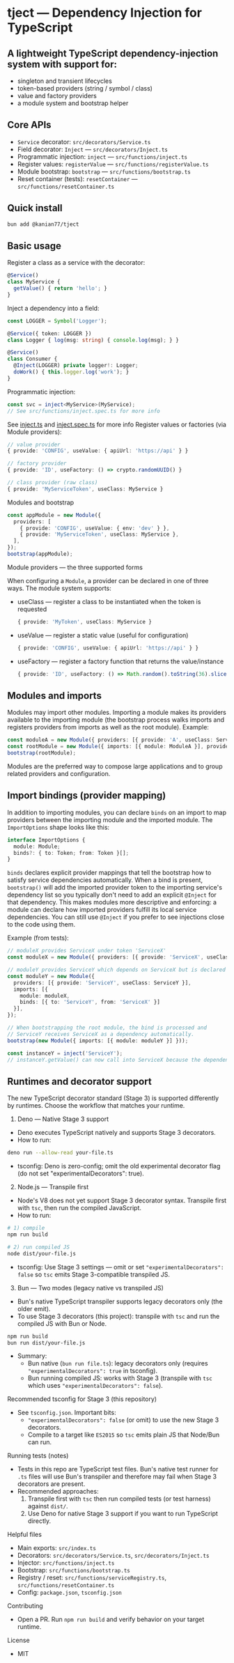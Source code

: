 # tject — Dependency Injection for TypeScript

## A lightweight TypeScript dependency-injection system with support for:

- singleton and transient lifecycles
- token-based providers (string / symbol / class)
- value and factory providers
- a module system and bootstrap helper

## Core APIs

- `Service` decorator: `src/decorators/Service.ts`
- Field decorator: `Inject` — `src/decorators/Inject.ts`
- Programmatic injection: `inject` — `src/functions/inject.ts`
- Register values: `registerValue` — `src/functions/registerValue.ts`
- Module bootstrap: `bootstrap` — `src/functions/bootstrap.ts`
- Reset container (tests): `resetContainer` — `src/functions/resetContainer.ts`

## Quick install

```bash
bun add @kanian77/tject
```

## Basic usage

Register a class as a service with the decorator:

```ts
@Service()
class MyService {
  getValue() { return 'hello'; }
}
```

Inject a dependency into a field:

```ts
const LOGGER = Symbol('Logger');

@Service({ token: LOGGER })
class Logger { log(msg: string) { console.log(msg); } }

@Service()
class Consumer {
  @Inject(LOGGER) private logger!: Logger;
  doWork() { this.logger.log('work'); }
}
```

Programmatic injection:

```ts
const svc = inject<MyService>(MyService);
// See src/functions/inject.spec.ts for more info
```
See [inject.ts](src/functions/inject.ts) and [inject.spec.ts](src/functions/inject.spec.ts) for more info
Register values or factories (via Module providers):

```ts
// value provider
{ provide: 'CONFIG', useValue: { apiUrl: 'https://api' } }

// factory provider
{ provide: 'ID', useFactory: () => crypto.randomUUID() }

// class provider (raw class)
{ provide: 'MyServiceToken', useClass: MyService }
```

Modules and bootstrap

```ts
const appModule = new Module({
  providers: [
    { provide: 'CONFIG', useValue: { env: 'dev' } },
    { provide: 'MyServiceToken', useClass: MyService },
  ],
});
bootstrap(appModule);
```

Module providers — the three supported forms

When configuring a `Module`, a provider can be declared in one of three ways. The module system supports:

- useClass — register a class to be instantiated when the token is requested

  ```ts
  { provide: 'MyToken', useClass: MyService }
  ```

- useValue — register a static value (useful for configuration)

  ```ts
  { provide: 'CONFIG', useValue: { apiUrl: 'https://api' } }
  ```

- useFactory — register a factory function that returns the value/instance

  ```ts
  { provide: 'ID', useFactory: () => Math.random().toString(36).slice(2) }
  ```

## Modules and imports

Modules may import other modules. Importing a module makes its providers available to the importing module (the bootstrap process walks imports and registers providers from imports as well as the root module). Example:

```ts
const moduleA = new Module({ providers: [{ provide: 'A', useClass: ServiceA }] });
const rootModule = new Module({ imports: [{ module: ModuleA }], providers: [{ provide: 'B', useClass: ServiceB }] });
bootstrap(rootModule);
```

Modules are the preferred way to compose large applications and to group related providers and configuration.

## Import bindings (provider mapping)

In addition to importing modules, you can declare `binds` on an import to map providers between the importing module and the imported module. The `ImportOptions` shape looks like this:

```ts
interface ImportOptions {
  module: Module;
  binds?: { to: Token; from: Token }[];
}
```

`binds` declares explicit provider mappings that tell the bootstrap how to satisfy service dependencies automatically. When a bind is present, `bootstrap()` will add the imported provider token to the importing service's dependency list so you typically don't need to add an explicit `@Inject` for that dependency. This makes modules more descriptive and enforcing: a module can declare how imported providers fulfill its local service dependencies. You can still use `@Inject` if you prefer to see injections close to the code using them.

Example (from tests):

```ts
// moduleX provides ServiceX under token 'ServiceX'
const moduleX = new Module({ providers: [{ provide: 'ServiceX', useClass: ServiceX }] });

// moduleY provides ServiceY which depends on ServiceX but is declared under a different token
const moduleY = new Module({
  providers: [{ provide: 'ServiceY', useClass: ServiceY }],
  imports: [{
    module: moduleX,
    binds: [{ to: 'ServiceY', from: 'ServiceX' }]
  }],
});

// When bootstrapping the root module, the bind is processed and
// ServiceY receives ServiceX as a dependency automatically.
bootstrap(new Module({ imports: [{ module: moduleY }] }));

const instanceY = inject('ServiceY');
// instanceY.getValue() can now call into ServiceX because the dependency was added
```

## Runtimes and decorator support

The new TypeScript decorator standard (Stage 3) is supported differently by runtimes. Choose the workflow that matches your runtime.

1. Deno — Native Stage 3 support
- Deno executes TypeScript natively and supports Stage 3 decorators.
- How to run:

```bash
deno run --allow-read your-file.ts
```

- tsconfig: Deno is zero-config; omit the old experimental decorator flag (do not set "experimentalDecorators": true).
2. Node.js — Transpile first
- Node's V8 does not yet support Stage 3 decorator syntax. Transpile first with `tsc`, then run the compiled JavaScript.
- How to run:

```bash
# 1) compile
npm run build

# 2) run compiled JS
node dist/your-file.js
```

- tsconfig: Use Stage 3 settings — omit or set `"experimentalDecorators": false` so `tsc` emits Stage 3-compatible transpiled JS.
3. Bun — Two modes (legacy native vs transpiled JS)
- Bun's native TypeScript transpiler supports legacy decorators only (the older emit).
- To use Stage 3 decorators (this project): transpile with `tsc` and run the compiled JS with Bun or Node.

```bash
npm run build
bun run dist/your-file.js
```

- Summary:
  - Bun native (`bun run file.ts`): legacy decorators only (requires `"experimentalDecorators": true` in tsconfig).
  - Bun running compiled JS: works with Stage 3 (transpile with `tsc` which uses `"experimentalDecorators": false`).

Recommended tsconfig for Stage 3 (this repository)

- See `tsconfig.json`. Important bits:
  - `"experimentalDecorators": false` (or omit) to use the new Stage 3 decorators.
  - Compile to a target like `ES2015` so `tsc` emits plain JS that Node/Bun can run.

Running tests (notes)

- Tests in this repo are TypeScript test files. Bun's native test runner for `.ts` files will use Bun's transpiler and therefore may fail when Stage 3 decorators are present.
- Recommended approaches:
  1. Transpile first with `tsc` then run compiled tests (or test harness) against `dist/`.
  2. Use Deno for native Stage 3 support if you want to run TypeScript directly.

Helpful files

- Main exports: `src/index.ts`
- Decorators: `src/decorators/Service.ts`, `src/decorators/Inject.ts`
- Injector: `src/functions/inject.ts`
- Bootstrap: `src/functions/bootstrap.ts`
- Registry / reset: `src/functions/serviceRegistry.ts`, `src/functions/resetContainer.ts`
- Config: `package.json`, `tsconfig.json`

Contributing

- Open a PR. Run `npm run build` and verify behavior on your target runtime.

License

- MIT
